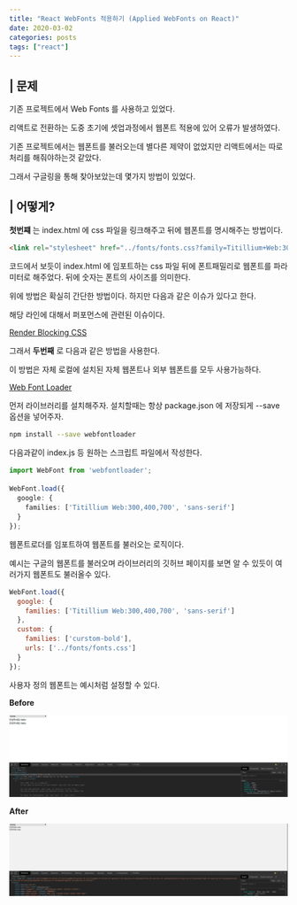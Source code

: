 ```yaml
---
title: "React WebFonts 적용하기 (Applied WebFonts on React)"
date: 2020-03-02
categories: posts
tags: ["react"]
---
```


## | 문제
기존 프로젝트에서 Web Fonts 를 사용하고 있었다.

리액트로 전환하는 도중 초기에 셋업과정에서 웹폰트 적용에 있어 오류가 발생하였다.

기존 프로젝트에서는 웹폰트를 불러오는데 별다른 제약이 없었지만 리액트에서는 따로 처리를 해줘야하는것 같았다.

그래서 구글링을 통해 찾아보았는데 몇가지 방법이 있었다.

## | 어떻게?
**첫번쨰** 는 index.html 에 css 파일을 링크해주고 뒤에 웹폰트를 명시해주는 방법이다.

```html
<link rel="stylesheet" href="../fonts/fonts.css?family=Titillium+Web:300,400,700" media="all">
```

코드에서 보듯이 index.html 에 임포트하는 css 파일 뒤에 폰트패밀리로 웹폰트를 파라미터로 해주었다. 뒤에 숫자는 폰트의 사이즈를 의미한다.

위에 방법은 확실히 간단한 방법이다. 하지만 다음과 같은 이슈가 있다고 한다.

해당 라인에 대해서 퍼포먼스에 관련된 이슈이다.

[Render Blocking CSS](https://developers.google.com/web/fundamentals/performance/critical-rendering-path/render-blocking-css)

그래서 **두번째** 로 다음과 같은 방법을 사용한다.

이 방법은 자체 로컬에 설치된 자체 웹폰트나 외부 웹폰트를 모두 사용가능하다.

[Web Font Loader](https://github.com/typekit/webfontloader)

먼저 라이브러리를 설치해주자. 설치할때는 항상 package.json 에 저장되게 --save 옵션을 넣어주자.

```sh
npm install --save webfontloader
```

다음과같이 index.js 등 원하는 스크립트 파일에서 작성한다.

```ts
import WebFont from 'webfontloader';

WebFont.load({
  google: {
    families: ['Titillium Web:300,400,700', 'sans-serif']
  }
});
```

웹폰트로더를 임포트하여 웹폰트를 불러오는 로직이다.

예시는 구글의 웹폰트를 불러오며 라이브러리의 깃허브 페이지를 보면 알 수 있듯이 여러가지 웹폰트도 불러올수 있다.


```js
WebFont.load({
  google: {
    families: ['Titillium Web:300,400,700', 'sans-serif']
  },
  custom: {
    families: ['curstom-bold'],
    urls: ['../fonts/fonts.css']
  }
});
```

사용자 정의 웹폰트는 예시처럼 설정할 수 있다.

**Before**
<div style="width: 100%">
  <img src="../assets/images/202003021659-howtoappliedfontsonreact1.png">
</div>

**After**
<div style="width: 100%">
  <img src="../assets/images/202003021700-howtoappliedfontsonreact.png">
</div>